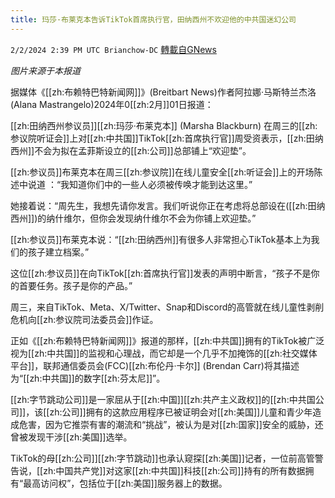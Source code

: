 ```yaml
---
title: 玛莎·布莱克本告诉TikTok首席执行官，田纳西州不欢迎他的中共国迷幻公司
---
```

`2/2/2024 2:39 PM UTC Brianchow-DC` [轉載自GNews](https://gnews.org/articles/2276950)

*图片来源于本报道*

据媒体《[[zh:布赖特巴特新闻网]]》(Breitbart News)作者阿拉娜·马斯特兰杰洛(Alana Mastrangelo)2024年0[[zh:2月]]01日报道：

[[zh:田纳西州参议员]][[zh:玛莎·布莱克本]] (Marsha Blackburn) 在周三的[[zh:参议院听证会]]上对[[zh:中共国]]TikTok[[zh:首席执行官]]周受资表示，[[zh:田纳西州]]不会为拟在孟菲斯设立的[[zh:公司]]总部铺上“欢迎垫”。

[[zh:参议员]]布莱克本在周三[[zh:参议院]]在线儿童安全[[zh:听证会]]上的开场陈述中说道 ：“我知道你们中的一些人必须被传唤才能到达这里。”

她接着说：“周先生，我想先请你发言。我们听说你正在考虑将总部设在([[zh:田纳西州]])的纳什维尔，但你会发现纳什维尔不会为你铺上欢迎垫。”

[[zh:参议员]]布莱克本说：“[[zh:田纳西州]]有很多人非常担心TikTok基本上为我们的孩子建立档案。”

这位[[zh:参议员]]在向TikTok[[zh:首席执行官]]发表的声明中断言，“孩子不是你的首要任务。孩子是你的产品。”

周三，来自TikTok、Meta、X/Twitter、Snap和Discord的高管就在线儿童性剥削危机向[[zh:参议院司法委员会]]作证。

正如《[[zh:布赖特巴特新闻网]]》报道的那样，[[zh:中共国]]拥有的TikTok被广泛视为[[zh:中共国]]的监视和心理战，而它却是一个几乎不加掩饰的[[zh:社交媒体平台]]，联邦通信委员会(FCC)[[zh:布伦丹·卡尔]] (Brendan Carr)将其描述为“[[zh:中共国]]的数字[[zh:芬太尼]]”。

[[zh:字节跳动公司]]是一家屈从于[[zh:中国]][[zh:共产主义政权]]的[[zh:中共国公司]]，该[[zh:公司]]拥有的这款应用程序已被证明会对[[zh:美国]]儿童和青少年造成危害，因为它推崇有害的潮流和“挑战”，被认为是对[[zh:国家]]安全的威胁，还曾被发现干涉[[zh:美国]]选举。

TikTok的母[[zh:公司]][[zh:字节跳动]]也承认窥探[[zh:美国]]记者，一位前高管警告说，[[zh:中国共产党]]对这家[[zh:中共国]]科技[[zh:公司]]持有的所有数据拥有“最高访问权”，包括位于[[zh:美国]]服务器上的数据。
